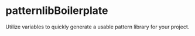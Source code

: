 # patternlibBoilerplate
Utilize variables to quickly generate a usable pattern library for your project.
